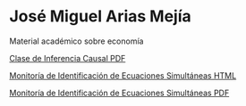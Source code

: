 # José Miguel Arias Mejía
Material académico sobre economía

[Clase de Inferencia Causal PDF](https://jmariasm1.github.io/Clase_Inferencia_Causal/Clase_Inferencia_Causal.pdf)

[Monitoría de Identificación de Ecuaciones Simultáneas HTML](https://jmariasm1.github.io/Monitoria_Identificacion_Simultaneas/monitoria_identificacion_ecuaciones_simultaneas.html)

[Monitoría de Identificación de Ecuaciones Simultáneas PDF](https://jmariasm1.github.io/Monitoria_Identificacion_Simultaneas/monitoria_identificacion_ecuaciones_simultaneas.pdf)
